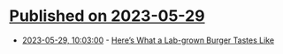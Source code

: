 # [Published on 2023-05-29](index.md)

* [2023-05-29, 10:03:00](https://soylentnews.org/article.pl?sid=23/05/28/107200&from=rss) - [Here’s What a Lab-grown Burger Tastes Like](https://soylentnews.org/article.pl?sid=23/05/28/107200&from=rss)
